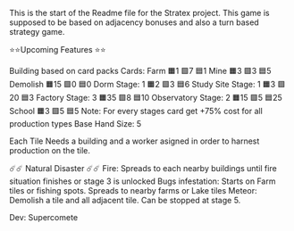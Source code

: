 This is the start of the Readme file for the Stratex project.
This game is supposed to be based on adjacency bonuses and also a turn based strategy game.

⭐️⭐️Upcoming Features ⭐️⭐️

Building based on card packs
    Cards:
        Farm
            🟧1
            🟩7
            🟦1
        Mine
            🟧3
            🟩3
            🟦5
        Demolish
            🟧15
            🟩0
            🟦0
        Dorm
            Stage: 1
            🟧2
            🟩3
            🟦6
        Study Site
            Stage: 1
            🟧3
            🟩20
            🟦3
        Factory
            Stage: 3
            🟧35
            🟩8
            🟦10
        Observatory
            Stage: 2
            🟧15
            🟩5
            🟦25
        School
            🟧3
            🟩5
            🟦5
Note:
    For every stages card get +75% cost for all production types
Base Hand Size: 5

Each Tile Needs a building and a worker asigned in order to harnest production on the tile.

☄️☄️ Natural Disaster ☄️☄️
    Fire:
        Spreads to each nearby buildings until fire situation finishes or stage 3 is unlocked
    Bugs infestation:
        Starts on Farm tiles or fishing spots. Spreads to nearby farms or Lake tiles
    Meteor:
        Demolish a tile and all adjacent tile.
        Can be stopped at stage 5.

Dev: Supercomete